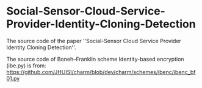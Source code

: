 # Social-Sensor-Cloud-Service-Provider-Identity-Cloning-Detection
The source code of the paper ''Social-Sensor Cloud Service Provider Identity Cloning Detection''.


The source code of Boneh–Franklin scheme Identity-based encryption (ibe.py) is from: https://github.com/JHUISI/charm/blob/dev/charm/schemes/ibenc/ibenc_bf01.py
